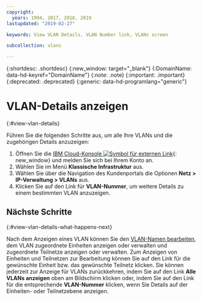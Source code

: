 ```yaml
---
copyright:
  years: 1994, 2017, 2018, 2019
lastupdated: "2019-02-27"

keywords: View VLAN Details, VLAN Number link, VLANs screen

subcollection: vlans

---
```


{:shortdesc: .shortdesc}
{:new_window: target="_blank"}
{:DomainName: data-hd-keyref="DomainName"}
{:note: .note}
{:important: .important}
{:deprecated: .deprecated}
{:generic: data-hd-programlang="generic"}

# VLAN-Details anzeigen
{:#view-vlan-details}

Führen Sie die folgenden Schritte aus, um alle Ihre VLANs und die zugehörigen Details anzuzeigen:

1. Öffnen Sie die [IBM Cloud-Konsole ![Symbol für externen Link](../../icons/launch-glyph.svg "Symbol für externen Link")](https://{DomainName}/){: new_window} und melden Sie sich bei Ihrem Konto an.
2. Wählen Sie im Menü **Klassische Infrastruktur** aus. 
3. Wählen Sie über die Navigation des Kundenportals die Optionen **Netz > IP-Verwaltung > VLANs** aus.
4. Klicken Sie auf den Link für **VLAN-Nummer**, um weitere Details zu einem bestimmten VLAN anzuzeigen.

## Nächste Schritte
{:#view-vlan-details-what-happens-next}

Nach dem Anzeigen eines VLAN können Sie den [VLAN-Namen bearbeiten](/docs/infrastructure/vlans?topic=vlans-edit-vlan-name), dem VLAN zugeordnete Einheiten anzeigen oder verwalten und zugeordnete Teilnetze anzeigen oder verwalten. Zum Anzeigen von Einheiten und Teilnetzen zur Bearbeitung können Sie auf den Link für die gewünschte Einheit bzw. das gewünschte Teilnetz klicken. Sie können jederzeit zur Anzeige für VLANs zurückkehren, indem Sie auf den Link **Alle VLANs anzeigen** oben am Bildschirm klicken oder, indem Sie auf den Link für die entsprechende **VLAN-Nummer** klicken, wenn Sie Details auf der Einheiten- oder Teilnetzebene anzeigen.
